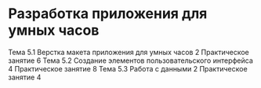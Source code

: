 # Разработка приложения для умных часов

<!-- 28 -->

Тема 5.1 Верстка макета приложения для умных часов
2
Практическое занятие
6
Тема 5.2 Создание элементов пользовательского интерфейса
4
Практическое занятие
8
Тема 5.3 Работа с данными
2
Практическое занятие
4